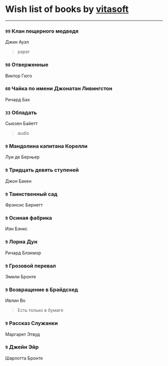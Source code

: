 # Wish list of books by [vitasoft](http://vk.com/id47446642)
---

### `99` Клан пещерного медведя
Джин Ауэл
> paper

### `98` Отверженные
Виктор Гюго

### `60` Чайка по имени Джонатан Ливингстон
Ричард Бах

### `33` Обладать
Сьюзен Байетт
> audio

### `9` Мандолина капитана Корелли
Луи де Берньер

### `9` Тридцать девять ступеней
Джон Бакен

### `9` Таинственный сад
Фрэнсис Бернетт

### `9` Осиная фабрика
Иэн Бэнкс

### `9` Лорна Дун
Ричард Блэкмор

### `9` Грозовой перевал
Эмили Бронте

### `9` Возвращение в Брайдсхед
Ивлин Во
> Есть только в бумаге

### `9` Рассказ Служанки
Маргарет Этвуд

### `9` Джейн Эйр
Шарлотта Бронте

